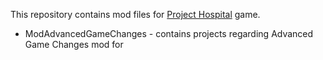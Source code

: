 This repository contains mod files for [Project Hospital](https://store.steampowered.com/app/868360/Project_Hospital/) game.

- ModAdvancedGameChanges - contains projects regarding Advanced Game Changes mod for []()